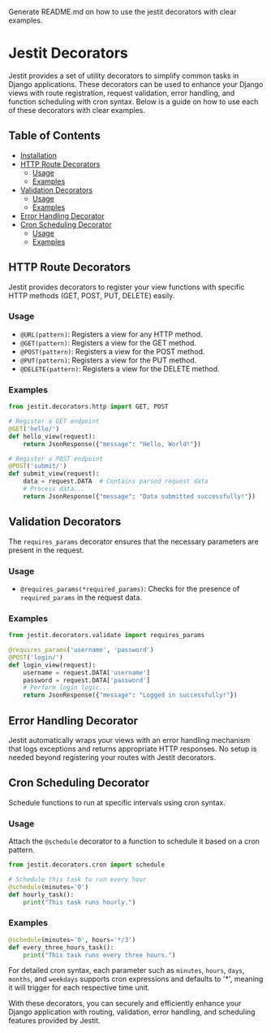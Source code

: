 Generate README.md on how to use the jestit decorators with clear examples.

# Jestit Decorators

Jestit provides a set of utility decorators to simplify common tasks in Django applications. These decorators can be used to enhance your Django views with route registration, request validation, error handling, and function scheduling with cron syntax. Below is a guide on how to use each of these decorators with clear examples.

## Table of Contents
- [Installation](#installation)
- [HTTP Route Decorators](#http-route-decorators)
  - [Usage](#usage)
  - [Examples](#examples)
- [Validation Decorators](#validation-decorators)
  - [Usage](#usage-1)
  - [Examples](#examples-1)
- [Error Handling Decorator](#error-handling-decorator)
- [Cron Scheduling Decorator](#cron-scheduling-decorator)
  - [Usage](#usage-2)
  - [Examples](#examples-2)


## HTTP Route Decorators

Jestit provides decorators to register your view functions with specific HTTP methods (GET, POST, PUT, DELETE) easily.

### Usage

- `@URL(pattern)`: Registers a view for any HTTP method.
- `@GET(pattern)`: Registers a view for the GET method.
- `@POST(pattern)`: Registers a view for the POST method.
- `@PUT(pattern)`: Registers a view for the PUT method.
- `@DELETE(pattern)`: Registers a view for the DELETE method.

### Examples

```python
from jestit.decorators.http import GET, POST

# Register a GET endpoint
@GET('hello/')
def hello_view(request):
    return JsonResponse({"message": "Hello, World!"})

# Register a POST endpoint
@POST('submit/')
def submit_view(request):
    data = request.DATA  # Contains parsed request data
    # Process data...
    return JsonResponse({"message": "Data submitted successfully!"})
```

## Validation Decorators

The `requires_params` decorator ensures that the necessary parameters are present in the request.

### Usage

- `@requires_params(*required_params)`: Checks for the presence of `required_params` in the request data.

### Examples

```python
from jestit.decorators.validate import requires_params

@requires_params('username', 'password')
@POST('login/')
def login_view(request):
    username = request.DATA['username']
    password = request.DATA['password']
    # Perform login logic...
    return JsonResponse({"message": "Logged in successfully!"})
```

## Error Handling Decorator

Jestit automatically wraps your views with an error handling mechanism that logs exceptions and returns appropriate HTTP responses. No setup is needed beyond registering your routes with Jestit decorators.

## Cron Scheduling Decorator

Schedule functions to run at specific intervals using cron syntax.

### Usage

Attach the `@schedule` decorator to a function to schedule it based on a cron pattern.

```python
from jestit.decorators.cron import schedule

# Schedule this task to run every hour
@schedule(minutes='0')
def hourly_task():
    print("This task runs hourly.")
```

### Examples

```python
@schedule(minutes='0', hours='*/3')
def every_three_hours_task():
    print("This task runs every three hours.")
```

For detailed cron syntax, each parameter such as `minutes`, `hours`, `days`, `months`, and `weekdays` supports cron expressions and defaults to '*', meaning it will trigger for each respective time unit.

With these decorators, you can securely and efficiently enhance your Django application with routing, validation, error handling, and scheduling features provided by Jestit.
